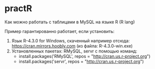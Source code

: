 # practR
Как можно работать с таблицами в MySQL на языке R (R lang)


Пример гарантированно работает, если установить:
1) Язык R-4.3.0 for Windows, скаченный например отсюда: https://cran.mirrors.hoobly.com (из файла: R-4.3.0-win.exe)
2) Установленных пакетах: RMySQL, servr с помощью команд:
    - install.packages('RMySQL', repos = "http://cran.us.r-project.org")
    - install.packages('servr', repos = "http://cran.us.r-project.org")
